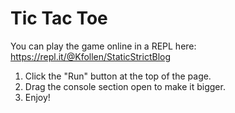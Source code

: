 # Tic Tac Toe

You can play the game online in a REPL here: https://repl.it/@Kfollen/StaticStrictBlog

1. Click the "Run" button at the top of the page.
2. Drag the console section open to make it bigger.
3. Enjoy! 